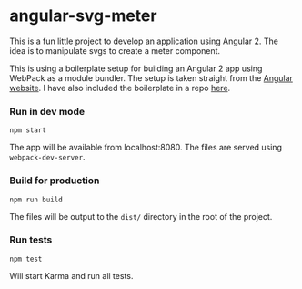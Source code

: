 # angular-svg-meter

This is a fun little project to develop an application using Angular 2.
The idea is to manipulate svgs to create a meter component.

This is using a boilerplate setup for building an Angular 2 app using WebPack as a module bundler.
The setup is taken straight from the [Angular website](https://angular.io/docs/ts/latest/guide/webpack.html).
I have also included the boilerplate in a repo [here](https://github.com/theRealRobG/angular-webpack-boilerplate).

### Run in dev mode
```
npm start
```
The app will be available from localhost:8080.
The files are served using `webpack-dev-server`.

### Build for production
```
npm run build
```
The files will be output to the `dist/` directory in the root of the project.

### Run tests
```
npm test
```
Will start Karma and run all tests.